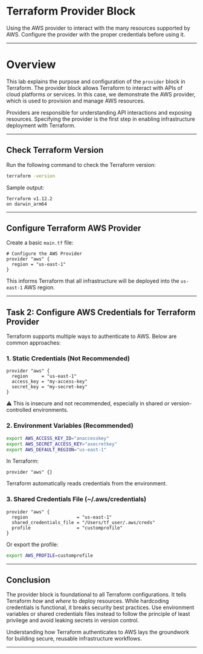 # Terraform Provider Block

Using the AWS provider to interact with the many resources supported by AWS. Configure the provider with the proper credentials before using it.

---

# Overview

This lab explains the purpose and configuration of the `provider` block in Terraform. The provider block allows Terraform to interact with APIs of cloud platforms or services. In this case, we demonstrate the AWS provider, which is used to provision and manage AWS resources.

Providers are responsible for understanding API interactions and exposing resources. Specifying the provider is the first step in enabling infrastructure deployment with Terraform.

---

## Check Terraform Version

Run the following command to check the Terraform version:

```bash
terraform -version
```

Sample output:

```text
Terraform v1.12.2
on darwin_arm64
```

---

## Configure Terraform AWS Provider

Create a basic `main.tf` file:

```hcl
# Configure the AWS Provider
provider "aws" {
  region = "us-east-1"
}
```

This informs Terraform that all infrastructure will be deployed into the `us-east-1` AWS region.

---

## Task 2: Configure AWS Credentials for Terraform Provider

Terraform supports multiple ways to authenticate to AWS. Below are common approaches:

### 1. Static Credentials (Not Recommended)

```hcl
provider "aws" {
  region     = "us-east-1"
  access_key = "my-access-key"
  secret_key = "my-secret-key"
}
```

⚠️ This is insecure and not recommended, especially in shared or version-controlled environments.

### 2. Environment Variables (Recommended)

```bash
export AWS_ACCESS_KEY_ID="anaccesskey"
export AWS_SECRET_ACCESS_KEY="asecretkey"
export AWS_DEFAULT_REGION="us-east-1"
```

In Terraform:

```hcl
provider "aws" {}
```

Terraform automatically reads credentials from the environment.

### 3. Shared Credentials File (\~/.aws/credentials)

```hcl
provider "aws" {
  region                  = "us-east-1"
  shared_credentials_file = "/Users/tf_user/.aws/creds"
  profile                 = "customprofile"
}
```

Or export the profile:

```bash
export AWS_PROFILE=customprofile
```

---

## Conclusion

The provider block is foundational to all Terraform configurations. It tells Terraform _how_ and _where_ to deploy resources. While hardcoding credentials is functional, it breaks security best practices. Use environment variables or shared credentials files instead to follow the principle of least privilege and avoid leaking secrets in version control.

Understanding how Terraform authenticates to AWS lays the groundwork for building secure, reusable infrastructure workflows.

---
